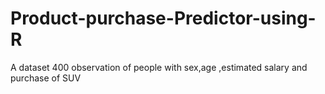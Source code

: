 # Product-purchase-Predictor-using-R
A dataset 400 observation of people with sex,age ,estimated salary and purchase of SUV
